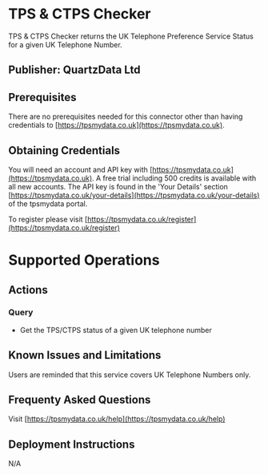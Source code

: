 # TPS & CTPS Checker
TPS & CTPS Checker returns the UK Telephone Preference Service Status for a given UK Telephone Number.

## Publisher: QuartzData Ltd

## Prerequisites
There are no prerequisites needed for this connector other than having credentials to [https://tpsmydata.co.uk](https://tpsmydata.co.uk).

## Obtaining Credentials
You will need an account and API key with [https://tpsmydata.co.uk](https://tpsmydata.co.uk). A free trial including 500 credits is available with all new accounts. 
The API key is found in the 'Your Details' section [https://tpsmydata.co.uk/your-details](https://tpsmydata.co.uk/your-details) of the tpsmydata portal.

To register please visit [https://tpsmydata.co.uk/register](https://tpsmydata.co.uk/register)

# Supported Operations
## Actions
### Query
- Get the TPS/CTPS status of a given UK telephone number

## Known Issues and Limitations
Users are reminded that this service covers UK Telephone Numbers only.

## Frequenty Asked Questions
Visit [https://tpsmydata.co.uk/help](https://tpsmydata.co.uk/help)

## Deployment Instructions
N/A